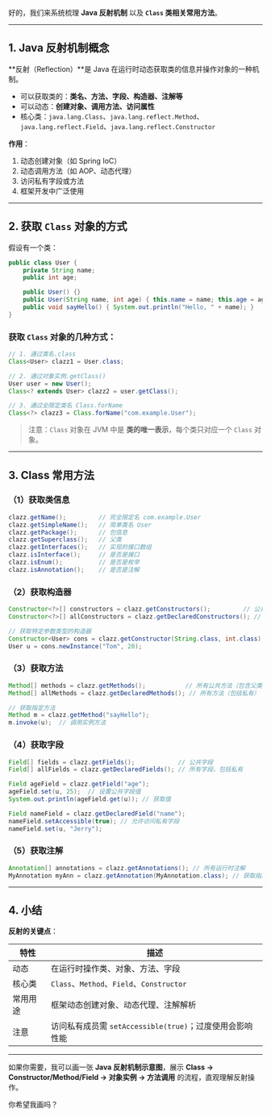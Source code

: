 好的，我们来系统梳理 **Java 反射机制** 以及 **`Class` 类相关常用方法**。

---

## 1. Java 反射机制概念

\*\*反射（Reflection）\*\*是 Java 在运行时动态获取类的信息并操作对象的一种机制。

* 可以获取类的：**类名、方法、字段、构造器、注解等**
* 可以动态：**创建对象、调用方法、访问属性**
* 核心类：`java.lang.Class`、`java.lang.reflect.Method`、`java.lang.reflect.Field`、`java.lang.reflect.Constructor`

**作用**：

1. 动态创建对象（如 Spring IoC）
2. 动态调用方法（如 AOP、动态代理）
3. 访问私有字段或方法
4. 框架开发中广泛使用

---

## 2. 获取 `Class` 对象的方式

假设有一个类：

```java
public class User {
    private String name;
    public int age;

    public User() {}
    public User(String name, int age) { this.name = name; this.age = age; }
    public void sayHello() { System.out.println("Hello, " + name); }
}
```

### 获取 `Class` 对象的几种方式：

```java
// 1. 通过类名.class
Class<User> clazz1 = User.class;

// 2. 通过对象实例.getClass()
User user = new User();
Class<? extends User> clazz2 = user.getClass();

// 3. 通过全限定类名 Class.forName
Class<?> clazz3 = Class.forName("com.example.User");
```

> 注意：`Class` 对象在 JVM 中是 **类的唯一表示**，每个类只对应一个 `Class` 对象。

---

## 3. Class 常用方法

### （1）获取类信息

```java
clazz.getName();         // 完全限定名 com.example.User
clazz.getSimpleName();   // 简单类名 User
clazz.getPackage();      // 包信息
clazz.getSuperclass();   // 父类
clazz.getInterfaces();   // 实现的接口数组
clazz.isInterface();     // 是否是接口
clazz.isEnum();          // 是否是枚举
clazz.isAnnotation();    // 是否是注解
```

### （2）获取构造器

```java
Constructor<?>[] constructors = clazz.getConstructors();         // 公共构造器
Constructor<?>[] allConstructors = clazz.getDeclaredConstructors(); // 所有构造器（含私有）

// 获取特定参数类型的构造器
Constructor<User> cons = clazz.getConstructor(String.class, int.class);
User u = cons.newInstance("Tom", 20);
```

### （3）获取方法

```java
Method[] methods = clazz.getMethods();           // 所有公共方法（包含父类）
Method[] allMethods = clazz.getDeclaredMethods(); // 所有方法（包括私有）

// 获取指定方法
Method m = clazz.getMethod("sayHello");
m.invoke(u);  // 调用实例方法
```

### （4）获取字段

```java
Field[] fields = clazz.getFields();            // 公共字段
Field[] allFields = clazz.getDeclaredFields(); // 所有字段，包括私有

Field ageField = clazz.getField("age");
ageField.set(u, 25);  // 设置公共字段值
System.out.println(ageField.get(u)); // 获取值

Field nameField = clazz.getDeclaredField("name");
nameField.setAccessible(true); // 允许访问私有字段
nameField.set(u, "Jerry");
```

### （5）获取注解

```java
Annotation[] annotations = clazz.getAnnotations(); // 所有运行时注解
MyAnnotation myAnn = clazz.getAnnotation(MyAnnotation.class); // 获取指定注解
```

---

## 4. 小结

**反射的关键点**：

| 特性     | 描述                                                     |
| -------- | -------------------------------------------------------- |
| 动态     | 在运行时操作类、对象、方法、字段                         |
| 核心类   | `Class`、`Method`、`Field`、`Constructor`                |
| 常用用途 | 框架动态创建对象、动态代理、注解解析                     |
| 注意     | 访问私有成员需 `setAccessible(true)`；过度使用会影响性能 |

---

如果你需要，我可以画一张 **Java 反射机制示意图**，展示 **Class → Constructor/Method/Field → 对象实例 → 方法调用** 的流程，直观理解反射操作。

你希望我画吗？